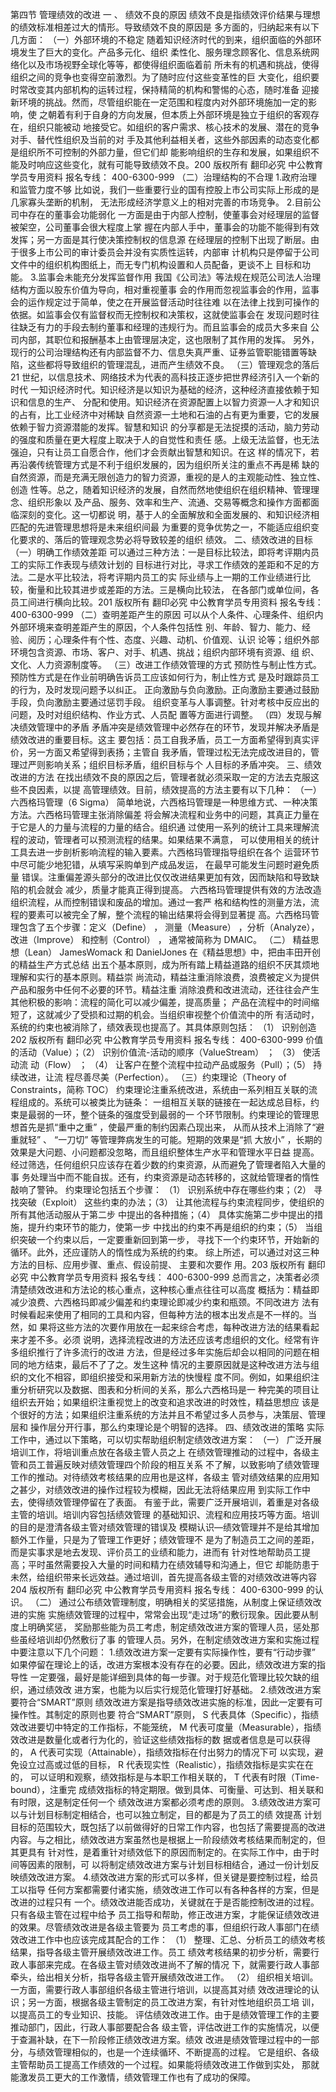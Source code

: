 第四节 管理绩效的改进
一 、 绩效不良的原因
绩效不良是指绩效评价结果与理想的绩效标准相差过大的情形。导致绩效不良的原因是
多方面的，归纳起来有以下几方面：
（一）外部环境的不稳定
随着知识经济时代的到来，组织面临的外部环境发生了巨大的变化。产品多元化、组织
柔性化、服务理念顾客化、信息系统网络化以及市场视野全球化等等，都使得组织面临着前
所未有的机遇和挑战，使得组织之间的竞争也变得空前激烈。为了随时应付这些变革性的巨
大变化，组织要时常改变其内部机构的运转过程，保持精简的机构和警惕的心态，随时准备
迎接新环境的挑战。然而，尽管组织能在一定范围和程度内对外部环境施加一定的影响，使
之朝着有利于自身的方向发展，但本质上外部环境是独立于组织的客观存在，组织只能被动
地接受它。如组织的客户需求、核心技术的发展、潜在的竞争对手、替代性组织及当前的对
手及其他利益相关者，这些外部因素的动态变化都是组织所不可控制的外部力量，但它们却
能影响组织的生存和发展，如果组织不能及时响应这些变化，就有可能导致绩效不良。200
版权所有 翻印必究
中公教育学员专用资料 报名专线： 400-6300-999
（二）治理结构的不合理
1.政府治理和监管力度不够
比如说，我们一些重要行业的国有控股上市公司实际上形成的是几家寡头垄断的机制，
无法形成经济学意义上的相对完善的市场竞争。
2.目前公司中存在的董事会功能弱化
一方面是由于内部人控制，使董事会对经理层的监督被架空，公司董事会很大程度上掌
握在内部人手中，董事会的功能不能得到有效发挥；另一方面是其行使决策控制权的信息源
在经理层的控制下出现了断层。由于很多上市公司的审计委员会并没有实质性运转，内部审
计机构只是停留于公司文件中的组织机构图纸上，而无专门机构设置和人员配备，更谈不上
目标和功能。
3.监事会未能充分发挥监督作用
我国《公司法》等法规在规范公司法人治理结构方面以股东价值为导向，相对重视董事
会的作用而忽视监事会的作用，监事会的运作规定过于简单，使之在开展监督活动时往往难
以在法律上找到可操作的依据。如监事会仅有监督权而无控制权和决策权，这就使监事会在
发现问题时往往缺乏有力的手段去制约董事和经理的违规行为。而且监事会的成员大多来自
公司内部，其职位和报酬基本上由管理层决定，这也限制了其作用的发挥。
另外，现行的公司治理结构还有内部监督不力、信息失真严重、证券监管职能错置等缺
陷，这些都将导致组织的管理混乱，进而产生绩效不良。
（三）管理观念的落后
21 世纪，以信息技术、网络技术为代表的高科技正逐步把世界经济引入一个新的时代
一知识经济时代。知识经济是以知识为基础的经济，这种经济直接依赖于知识和信息的生产、
分配和使用。知识经济在资源配置上以智力资源一人才和知识的占有，比工业经济中对稀缺
自然资源一土地和石油的占有更为重要，它的发展依赖于智力资源潜能的发挥。智慧和知识
的分享都是无法捉摸的活动，脑力劳动的强度和质量在更大程度上取决于人的自觉性和责任
感。上级无法监督，也无法强迫，只有让员工自愿合作，他们才会贡献出智慧和知识。在这
样的情况下，若再沿袭传统管理方式是不利于组织发展的，因为组织所关注的重点不再是稀
缺的自然资源，而是充满无限创造力的智力资源，重视的是人的主观能动性、独立性、创造
性等。总之，随着知识经济的发展，自然而然地使组织在组织精神、管理理念、组织形象以
及产品、服务、效率和生产、流通、交易等概念和操作方面都面临深刻的变化。这一切都说
明，基于人的全面解放和全面发展的、和知识经济相匹配的先进管理思想将是未来组织间最
为重要的竞争优势之一，不能适应组织变化要求的、落后的管理观念势必将导致较差的组织
绩效。
二、绩效改进的目标
（一）明确工作绩效差距
可以通过三种方法：一是目标比较法，即将考评期内员工的实际工作表现与绩效计划的
目标进行对比，寻求工作绩效的差距和不足的方法。二是水平比较法，将考评期内员工的实
际业绩与上一期的工作业绩进行比较，衡量和比较其进步或差距的方法。三是横向比较法，
在各部门或单位间，各员工间进行横向比较。201
版权所有 翻印必究
中公教育学员专用资料 报名专线： 400-6300-999
（二）查明差距产生的原因
可以从个人条件、心理条件、组织内外部环境来查明差距产生的原因，个人条件包括性
别、年龄、智力、能力、经验、阅历；心理条件有个性、态度、兴趣、动机、价值观、认识
论等；组织外部环境包含资源、市场、客户、对手、机遇、挑战；组织内部环境有资源、组
织、文化、人力资源制度等。
（三）改进工作绩效管理的方式
预防性与制止性方式。预防性方式是在作业前明确告诉员工应该如何行为，制止性方式
是及时跟踪员工的行为，及时发现问题予以纠正。
正向激励与负向激励。正向激励主要通过鼓励手段，负向激励主要通过惩罚手段。
组织变革与人事调整。针对考核中反应出的问题，及时对组织结构、作业方式、人员配
置等方面进行调整。
（四）发现与解决绩效管理中的矛盾
矛盾冲突是绩效管理中必然存在的环节，发现并解决矛盾是绩效改进的重要目标。这主
要包括：员工自我矛盾，员工一方面希望得到真实评价，另一方面又希望得到表扬；主管自
我矛盾，管理过松无法完成改进目的，管理过严则影响关系；组织目标矛盾，组织目标与个
人目标的矛盾冲突。
三、绩效改进的方法
在找出绩效不良的原因之后，管理者就必须采取一定的方法去克服这些不良因素，以提
高管理绩效。目前，绩效提高的方法主要有以下几种：
（一）六西格玛管理（6 Sigma）
简单地说，六西格玛管理是一种思维方式、一种决策方法。六西格玛管理主张消除偏差
将会解决流程和业务中的问题，其真正力量在于它是人的力量与流程的力量的结合。组织通
过使用一系列的统计工具来理解流程的波动，管理者可以预测流程的结果。如果结果不满意，
可以使用相关的统计工具去进一步剖析影响流程的输入要素。六西格玛管理指导组织在各个
运营环节中尽可能少地犯错，从填写采购单到产成品发运， 在最早可能发生问题时避免质量
错误。注重偏差源头部分的改进比仅仅改进结果更加有效，因而缺陷和导致缺陷的机会就会
减少，质量才能真正得到提高。
六西格玛管理提供有效的方法改造组织流程，从而控制错误和废品的增加。通过一套严
格和结构性的测量方法，流程的要素可以被完全了解，整个流程的输出结果将会得到显著提
高。六西格玛管理包含了五个步骤：定义（Define） ， 测量（Measure） ，分析（Analyze），
改进（Improve） 和控制（Control） ， 通常被简称为 DMAIC。
（二） 精益思想（Lean）
JamesWomack 和 DanielJones 在《精益思想》中，把由丰田开创的精益生产方式总结
出五个基本原则，成为所有踏上精益道路的组织不厌其烦地理解和实行的基本原则。精益崇
尚流动，精益注重消除浪费，浪费被定义为提供产品和服务中任何不必要的环节。精益注重
消除浪费和改进流动，还往往会产生其他积极的影响：流程的简化可以减少偏差，提高质量；
产品在流程中的时间缩短了，这就减少了受损和过期的机会。当组织审视整个价值流中的所
有活动时，系统的约束也被消除了，绩效表现也提高了。其具体原则包括： （1） 识别创造202
版权所有 翻印必究
中公教育学员专用资料 报名专线： 400-6300-999
价值的活动（Value）；（2） 识别价值流-活动的顺序（ValueStream） ； （3） 使活动流
动（Flow） ； （4） 让客户在整个流程中拉动产品或服务（Pull）；（5） 持续改进，让流
程尽善尽美（Perfection）。
（三）约束理论（Theory of Constraints，简称 TOC）
约束理论注重系统改进，系统由一系列相互关联的流程组成的。系统可以被类比为链条：
一组相互关联的链接在一起达成总目标，约束是最弱的一环，整个链条的强度受到最弱的一
个环节限制。约束理论的管理思想首先是抓“重中之重” ，使最严重的制约因素凸现出来，
从而从技术上消除了“避重就轻” 、 “一刀切” 等管理弊病发生的可能。短期的效果是“抓
大放小” ，长期的效果是大问题、小问题都没忽略，而且组织整体生产水平和管理水平日益
提高。经过筛选，任何组织只应该存在着少数的约束资源，从而避免了管理者陷入大量的事
务处理当中而不能自拔。还有，约束资源是动态转移的，这就给管理者的惰性敲响了警钟。
约束理论包括五个步骤： （1） 识别系统中存在哪些约束；（2） 寻找突破（Exploit）
这些约束的办法；（3） 让其他流程与约束流程同步，使组织的所有其他活动服从于第二步
中提出的各种措施；（4） 具体实施第二步中提出的措施，提升约束环节的能力，使第一步
中找出的约束不再是组织的约束；（5） 当组织突破一个约束以后，一定要重新回到第一步，
寻找下一个约束环节，开始新的循环。此外，还应谨防人的惰性成为系统的约束。
综上所述，可以通过对这三种方法的目标、应用步骤、重点、假设前提、 主要和次要作
用。203
版权所有 翻印必究
中公教育学员专用资料 报名专线： 400-6300-999
总而言之，决策者必须清楚绩效改进和方法论的核心重点，这种核心重点往往可以高度
概括为：精益即减少浪费、六西格玛即减少偏差和约束理论即减少约束和瓶颈。不同改进方
法有时候看起来使用了相同的工具和内容，但每种方法的根本出发点是不一样的。当然，如
果将这些方法的次要作用放在一起来综合考虑，每种改进方法的结果看起来才差不多。必须
说明，选择流程改进的方法还应该考虑组织的文化。经常有许多组织推行了许多流行的改进
方法，但是经过多年实施后却会以相同的问题在相同的地方结束，最后不了了之。发生这种
情况的主要原因就是这种改进方法与组织的文化不相容，即组织接受和采用新方法的快慢程
度不同。例如，如果组织注重分析研究以及数据、图表和分析间的关系，那么六西格玛是一
种完美的项目让组织去开始；如果组织注重视觉上的改变和追求改进的时效性，精益思想应
该是个很好的方法；如果组织注重系统的方法并且不希望过多人员参与，决策层、管理层和
操作层分开行事，那么约束理论是个明智的选择。
四、绩效改进的策略
实际工作中，通过以下策略，可以切实帮助组织制定绩效改进方案：
（一） 广泛开展培训工作，将培训重点放在各级主管人员之上
在绩效管理推动的过程中，各级主管和员工普遍反映对绩效管理四个阶段的相互关系
不了解，以致影响了绩效管理工作的推动。对待绩效考核结果的应用也是这样，各级主
管对绩效结果的应用知之甚少，对绩效改进的操作过程较为模糊，因此无法将结果应用
到实际工作中去，使得绩效管理停留在了表面。
有鉴于此，需要广泛开展培训，着重是对各级主管的培训。培训内容包括绩效管理
的基础知识、流程和应用技巧等方面。培训的目的是澄清各级主管对绩效管理的错误及
模糊认识—绩效管理并不是给其增加额外工作量，只是为了管理工作更好；绩效管理不
是为了制造员工之间的差距，而是实事求是地去发现、评价员工的业绩和能力，进而有
针对性地帮助员工提高；平时虽然需要投入大量的时间和精力在绩效辅导和沟通上，但它
却能防患于未然，给组织带来长远效益。通过培训，首先提高各级主管的对绩效改进等内容204
版权所有 翻印必究
中公教育学员专用资料 报名专线： 400-6300-999
的认识。
（二） 通过公布绩效管理制度，明确相关的奖惩措施，从制度上保证绩效改
进的实施
实施绩效管理的过程中，常常会出现“走过场”的敷衍现象。因此要从制度上明确奖惩，
奖励那些能为员工考虑，制定绩效改进方案的管理人员，惩处那些虽经培训却仍然敷衍了事
的管理人员。另外，在制定绩效改进方案和实施过程中要注意以下几个问题：
1.绩效改进方案一定要有实际操作性，要有“行动步骤”
如果停留在理论上的话，改进方案根本没有存在的必要。因此，绩效改进方案的指导性
一定要强，最好是能详细到具体的每一步骤。对于规范化管理比较欠缺的组织，通过绩效改
进方案，也能为以后实行规范化管理打好基础。
2.绩效改进方案要符合“SMART”原则
绩效改进方案是指导绩效改进实施的标准，因此一定要有可操作性。其制定的原则也要
符合“SMART”原则， S 代表具体（Specific），指绩效改进要切中特定的工作指标，不能笼统，
M 代表可度量（Measurable），指绩效改进是数量化或者行为化的，验证这些绩效指标的数
据或者信息是可以获得的， A 代表可实现（Attainable），指绩效指标在付出努力的情况下可
以实现，避免设立过高或过低的目标， R 代表现实性（Realistic），指绩效指标是实实在在的，
可以证明和观察，绩效指标是与本职工作相关联的， T 代表有时限（Time-bound），注重完
成绩效指标的特定期限。做到具体、可衡量、可达到、相关联和有时限，这是制定任何一个
绩效改进方案都必须考虑的原则。
3.绩效改进方案可以与计划目标制定相结合，也可以独立制定，目的都是为了员工的绩
效提髙
计划目标的范围较大，既包括了以前做得好的日常工作内容，也包括了需要提高的改进
内容。与之相比，绩效改进方案虽然也是根据上一阶段绩效考核结果而制定的，但其更具有
针对性，是着重针对绩效低下的原因而制定的。在实际工作中，由于时间等因素的限制，可
以将制定绩效改进方案与计划目标相结合，通过一份计划反映绩效改进方案。
4.绩效改进方案的形式可以多样，但关键是要控制过程，给员工以指导
任何方案都需要付诸实施，绩效改进工作可以有各种各样的方案，但是改进的过程只有
一个。绩效改进能否成功，关键就在于是否能控制改进的过程。只有各级主管在过程中给予
员工指导和帮助，修正改进方案，才能保证绩效改进的效果。尽管绩效改进是各级主管要为
员工考虑的事，但组织行政人事部门在绩效改进工作中也应该完成其配合的工作：
（1） 整理、汇总、分析员工的绩效考核结果，指导各级主管开展绩效改进工作。员工
绩效考核结果的初步分析，需要行政人事部来完成。在各级主管对绩效改进尚不了解的情况
下，就需要行政人事部牵头，给出相关分析，指导各级主管开展绩效改进工作。
（2） 组织相关培训。一方面，需要行政人事部组织各级主管进行培训，以提高其对绩
效改进理论的认识；另一方面，根据各级主管制定的员工改进方案，有针对性地组织员工培
训，以提高员工的专业知识、技能。
评估绩效改进工作。由于是绩效管理工作的主要推动部门，因此，行政人事部要配合各
级主管，评估改逬工作的实施情况，以便于查漏补缺，在下一阶段修正绩效改进方案。绩效
改进是绩效管理过程中的一部分，与绩效管理相似的，也是一个连续循环、不断提高的过程。
它是组织、各级主管帮助员工提高工作绩效的一个过程。如果能将绩效改进工作做到实处，
那就能激发员工更大的工作激情，绩效管理工作也有了成功的保障。